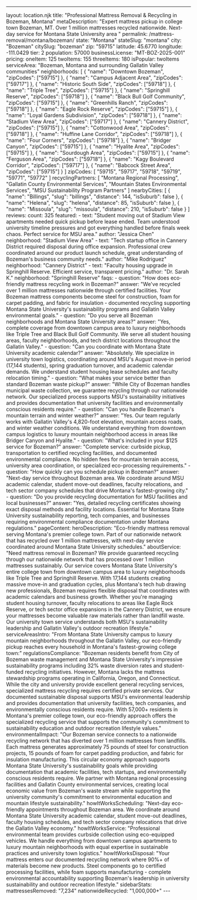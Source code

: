---
layout: location.njk
title: "Professional Mattress Removal & Recycling in Bozeman, Montana" metaDescription: "Expert mattress pickup in college town Bozeman, MT. Over 1 million mattresses recycled nationwide. Next-day service for Montana State University area "
permalink: /mattress-removal/montana/bozeman/ state: "Montana" stateSlug: "montana"
city: "Bozeman" citySlug: "bozeman" zip: "59715" latitude: 45.6770 longitude: -111.0429 tier: 2 population: 57000 businessLicense: "MT-BOZ-2025-001" pricing: oneItem: 125 twoItems: 155 threeItems: 180 isPopular: twoItems serviceArea: "Bozeman, Montana and surrounding Gallatin Valley communities" neighborhoods: [ { "name": "Downtown Bozeman", "zipCodes": ["59715"] }, { "name": "Campus Adjacent Area", "zipCodes": ["59717"] }, { "name": "Historic South Side", "zipCodes": ["59718"] }, { "name": "Triple Tree", "zipCodes": ["59715"] }, { "name": "Springhill Reserve", "zipCodes": ["59718"] }, { "name": "Black Bull Golf Community", "zipCodes": ["59715"] }, { "name": "Greenhills Ranch", "zipCodes": ["59718"] }, { "name": "Eagle Rock Reserve", "zipCodes": ["59715"] }, { "name": "Loyal Gardens Subdivision", "zipCodes": ["59718"] }, { "name": "Stadium View Area", "zipCodes": ["59717"] }, { "name": "Cannery District", "zipCodes": ["59715"] }, { "name": "Cottonwood Area", "zipCodes": ["59718"] }, { "name": "Huffine Lane Corridor", "zipCodes": ["59718"] }, { "name": "Four Corners", "zipCodes": ["59718"] }, { "name": "Bridger Canyon", "zipCodes": ["59715"] }, { "name": "Hyalite Area", "zipCodes": ["59715"] }, { "name": "Sourdough Area", "zipCodes": ["59715"] }, { "name": "Ferguson Area", "zipCodes": ["59718"] }, { "name": "Kagy Boulevard Corridor", "zipCodes": ["59717"] }, { "name": "Babcock Street Area", "zipCodes": ["59715"] } ] zipCodes: [ "59715", "59717", "59718", "59719", "59771", "59772" ] recyclingPartners: [ "Montana Regional Processing", "Gallatin County Environmental Services", "Mountain States Environmental Services", "MSU Sustainability Program Partners" ] nearbyCities: [ { "name": "Billings", "slug": "billings", "distance": 144, "isSuburb": false }, { "name": "Helena", "slug": "helena", "distance": 85, "isSuburb": false }, { "name": "Missoula", "slug": "missoula", "distance": 210, "isSuburb": false } ] reviews: count: 325 featured: - text: "Student moving out of Stadium View apartments needed quick pickup before lease ended. Team understood university timeline pressures and got everything handled before finals week chaos. Perfect service for MSU area." author: "Jessica Chen" neighborhood: "Stadium View Area" - text: "Tech startup office in Cannery District required disposal during office expansion. Professional crew coordinated around our product launch schedule, great understanding of Bozeman's business community needs." author: "Mike Rodriguez" neighborhood: "Cannery District" - text: "Faculty housing upgrade in Springhill Reserve. Efficient service, transparent pricing." author: "Dr. Sarah K." neighborhood: "Springhill Reserve" faqs: - question: "How does eco-friendly mattress recycling work in Bozeman?" answer: "We've recycled over 1 million mattresses nationwide through certified facilities. Your Bozeman mattress components become steel for construction, foam for carpet padding, and fabric for insulation - documented recycling supporting Montana State University's sustainability programs and Gallatin Valley environmental goals." - question: "Do you serve all Bozeman neighborhoods and Montana State University areas?" answer: "Yes, complete coverage from downtown campus area to luxury neighborhoods like Triple Tree and Black Bull Golf Community. We serve all student housing areas, faculty neighborhoods, and tech district locations throughout the Gallatin Valley." - question: "Can you coordinate with Montana State University academic calendar?" answer: "Absolutely. We specialize in university town logistics, coordinating around MSU's August move-in period (17,144 students), spring graduation turnover, and academic calendar demands. We understand student housing lease schedules and faculty relocation timing." - question: "What makes your service better than standard Bozeman waste pickup?" answer: "While City of Bozeman handles municipal waste collection, we guarantee recycling through our nationwide network. Our specialized process supports MSU's sustainability initiatives and provides documentation that university facilities and environmentally conscious residents require." - question: "Can you handle Bozeman's mountain terrain and winter weather?" answer: "Yes. Our team regularly works with Gallatin Valley's 4,820-foot elevation, mountain access roads, and winter weather conditions. We understand everything from downtown campus logistics to luxury mountain neighborhood access in areas like Bridger Canyon and Hyalite." - question: "What's included in your $125 service for Bozeman?" answer: "Complete service: curbside pickup, transportation to certified recycling facilities, and documented environmental compliance. No hidden fees for mountain terrain access, university area coordination, or specialized eco-processing requirements." - question: "How quickly can you schedule pickup in Bozeman?" answer: "Next-day service throughout Bozeman area. We coordinate around MSU academic calendar, student move-out deadlines, faculty relocations, and tech sector company schedules that drive Montana's fastest-growing city." - question: "Do you provide recycling documentation for MSU facilities and local businesses?" answer: "Yes, detailed recycling certificates showing exact disposal methods and facility locations. Essential for Montana State University sustainability reporting, tech companies, and businesses requiring environmental compliance documentation under Montana regulations." pageContent: heroDescription: "Eco-friendly mattress removal serving Montana's premier college town. Part of our nationwide network that has recycled over 1 million mattresses, with next-day service coordinated around Montana State University schedules." aboutService: "Need mattress removal in Bozeman? We provide guaranteed recycling through our nationwide network that has processed over 1 million mattresses sustainably. Our service covers Montana State University's entire college town from downtown campus area to luxury neighborhoods like Triple Tree and Springhill Reserve. With 17,144 students creating massive move-in and graduation cycles, plus Montana's tech hub drawing new professionals, Bozeman requires flexible disposal that coordinates with academic calendars and business growth. Whether you're managing student housing turnover, faculty relocations to areas like Eagle Rock Reserve, or tech sector office expansions in the Cannery District, we ensure your mattresses become valuable raw materials rather than landfill waste. Our university town service understands both MSU's sustainability leadership and Gallatin Valley's outdoor recreation lifestyle." serviceAreasIntro: "From Montana State University campus to luxury mountain neighborhoods throughout the Gallatin Valley, our eco-friendly pickup reaches every household in Montana's fastest-growing college town:" regulationsCompliance: "Bozeman residents benefit from City of Bozeman waste management and Montana State University's impressive sustainability programs including 32% waste diversion rates and student-funded recycling initiatives. However, Montana lacks the mattress stewardship programs operating in California, Oregon, and Connecticut. While the city and university provide excellent general recycling services, specialized mattress recycling requires certified private services. Our documented sustainable disposal supports MSU's environmental leadership and provides documentation that university facilities, tech companies, and environmentally conscious residents require. With 57,000+ residents in Montana's premier college town, our eco-friendly approach offers the specialized recycling service that supports the community's commitment to sustainability education and outdoor recreation lifestyle values." environmentalImpact: "Our Bozeman service connects to a nationwide recycling network that has diverted over 1 million mattresses from landfills. Each mattress generates approximately 75 pounds of steel for construction projects, 15 pounds of foam for carpet padding production, and fabric for insulation manufacturing. This circular economy approach supports Montana State University's sustainability goals while providing documentation that academic facilities, tech startups, and environmentally conscious residents require. We partner with Montana regional processing facilities and Gallatin County environmental services, creating local economic value from Bozeman's waste stream while supporting the university community's commitment to environmental education and mountain lifestyle sustainability." howItWorksScheduling: "Next-day eco-friendly appointments throughout Bozeman area. We coordinate around Montana State University academic calendar, student move-out deadlines, faculty housing schedules, and tech sector company relocations that drive the Gallatin Valley economy." howItWorksService: "Professional environmental team provides curbside collection using eco-equipped vehicles. We handle everything from downtown campus apartments to luxury mountain neighborhoods with equal expertise in sustainable practices and university town logistics." howItWorksDisposal: "Your mattress enters our documented recycling network where 90%+ of materials become new products. Steel components go to certified processing facilities, while foam supports manufacturing - complete environmental accountability supporting Bozeman's leadership in university sustainability and outdoor recreation lifestyle." sidebarStats: mattressesRemoved: "7,234" nationwideRecycled: "1,000,000+" ---